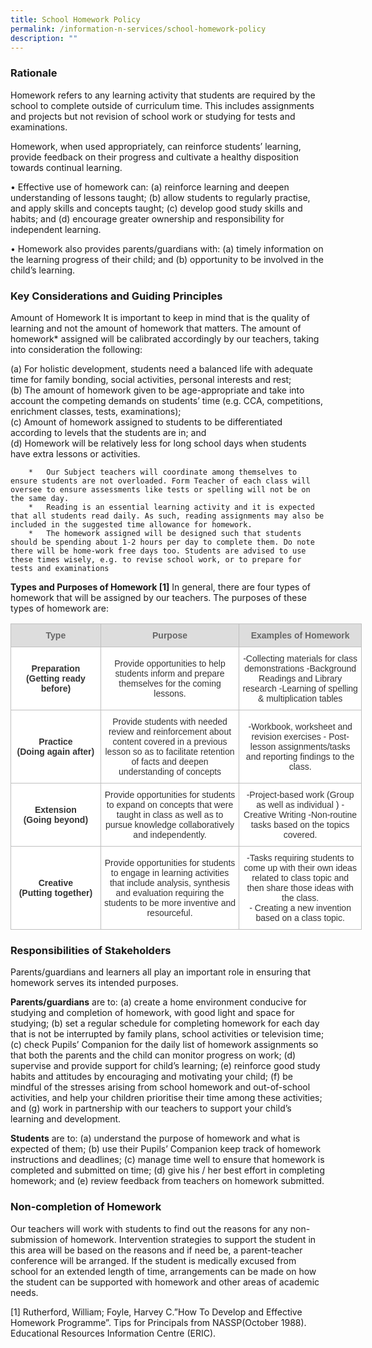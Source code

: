 ```yaml
---
title: School Homework Policy
permalink: /information-n-services/school-homework-policy
description: ""
---
```

### Rationale 
Homework refers to any learning activity that students are required by the school to complete outside of curriculum time. This includes assignments and projects but not revision of school work or studying for tests and examinations.

Homework, when used appropriately, can reinforce students’ learning, provide feedback on their progress and cultivate a healthy disposition towards continual learning. 

•	Effective use of homework can: 
        (a)	reinforce learning and deepen understanding of lessons taught;
        (b)	allow students to regularly practise, and apply skills and concepts taught;
        (c)	develop good study skills and habits; and
        (d)	encourage greater ownership and responsibility for independent learning.

•	Homework also provides parents/guardians with: 
        (a)	timely information on the learning progress of their child; and
        (b)	opportunity to be involved in the child’s learning.

### Key Considerations and Guiding Principles
Amount of Homework
It is important to keep in mind that is the quality of learning and not the amount of homework that matters. The amount of homework* assigned will be calibrated accordingly by our teachers, taking into consideration the following:

(a)	For holistic development, students need a balanced life with adequate time for family bonding, social                            activities, personal interests and rest;\
(b)	The amount of homework given to be age-appropriate and take into account the competing demands on students’ time (e.g. CCA, competitions, enrichment classes, tests, examinations);\
(c)	Amount of homework assigned to students to be differentiated according to levels that the students are in; and\
(d)	Homework will be relatively less for long school days when students have extra lessons or activities.

        *	Our Subject teachers will coordinate among themselves to ensure students are not overloaded. Form Teacher of each class will oversee to ensure assessments like tests or spelling will not be on the same day. 
        *	Reading is an essential learning activity and it is expected that all students read daily. As such, reading assignments may also be included in the suggested time allowance for homework.
        *	The homework assigned will be designed such that students should be spending about 1-2 hours per day to complete them. Do note there will be home-work free days too. Students are advised to use these times wisely, e.g. to revise school work, or to prepare for tests and examinations

**Types and Purposes of Homework [1]**
In general, there are four types of homework that will be assigned by our teachers. The purposes of these types of homework are:

<table style="border-collapse:collapse;border-spacing:0;table-layout: fixed; width: 562px" class="tg"><colgroup><col style="width: 144.003906px"><col style="width: 222.003906px"><col style="width: 196.003906px"></colgroup><thead><tr><th style="background-color:#DDD;border-color:#c0c0c0;border-style:solid;border-width:1px;color:#666;font-family:Arial, sans-serif;font-size:14px;font-weight:bold;overflow:hidden;padding:10px 5px;text-align:center;vertical-align:middle;word-break:normal"><span style="color:#666;background-color:#DDD">Type</span></th><th style="background-color:#DDD;border-color:#c0c0c0;border-style:solid;border-width:1px;color:#666;font-family:Arial, sans-serif;font-size:14px;font-weight:bold;overflow:hidden;padding:10px 5px;text-align:center;vertical-align:middle;word-break:normal"><span style="color:#666;background-color:#DDD">Purpose</span></th><th style="background-color:#DDD;border-color:#c0c0c0;border-style:solid;border-width:1px;color:#666;font-family:Arial, sans-serif;font-size:14px;font-weight:bold;overflow:hidden;padding:10px 5px;text-align:center;vertical-align:middle;word-break:normal"><span style="color:#666;background-color:#DDD">Examples of Homework</span></th></tr></thead><tbody><tr><td style="background-color:#ffffff;border-color:#c0c0c0;border-style:solid;border-width:1px;color:#333;font-family:Arial, sans-serif;font-size:14px;font-weight:bold;overflow:hidden;padding:10px 5px;text-align:center;vertical-align:middle;word-break:normal">Preparation <br><span style="font-weight:bold">(Getting ready before)</span></td><td style="background-color:#ffffff;border-color:#c0c0c0;border-style:solid;border-width:1px;color:#333;font-family:Arial, sans-serif;font-size:14px;overflow:hidden;padding:10px 5px;text-align:center;vertical-align:middle;word-break:normal">Provide opportunities to help students inform and prepare themselves for the coming lessons.</td><td style="background-color:#ffffff;border-color:#c0c0c0;border-style:solid;border-width:1px;color:#333;font-family:Arial, sans-serif;font-size:14px;overflow:hidden;padding:10px 5px;text-align:center;vertical-align:middle;word-break:normal">-Collecting materials for class demonstrations -Background Readings and Library research -Learning of spelling &amp; multiplication tables</td></tr><tr><td style="background-color:#ffffff;border-color:#c0c0c0;border-style:solid;border-width:1px;color:#333;font-family:Arial, sans-serif;font-size:14px;font-weight:bold;overflow:hidden;padding:10px 5px;text-align:center;vertical-align:middle;word-break:normal">Practice <br><span style="font-weight:bold">(Doing again after)</span></td><td style="background-color:#ffffff;border-color:#c0c0c0;border-style:solid;border-width:1px;color:#333;font-family:Arial, sans-serif;font-size:14px;overflow:hidden;padding:10px 5px;text-align:center;vertical-align:middle;word-break:normal">Provide students with needed review and reinforcement about content covered in a previous lesson so as to facilitate retention of facts and deepen understanding of concepts</td><td style="background-color:#ffffff;border-color:#c0c0c0;border-style:solid;border-width:1px;color:#333;font-family:Arial, sans-serif;font-size:14px;overflow:hidden;padding:10px 5px;text-align:center;vertical-align:middle;word-break:normal">-Workbook, worksheet and revision exercises - Post-lesson assignments/tasks and reporting findings to the class.</td></tr><tr><td style="background-color:#ffffff;border-color:#c0c0c0;border-style:solid;border-width:1px;color:#333;font-family:Arial, sans-serif;font-size:14px;font-weight:bold;overflow:hidden;padding:10px 5px;text-align:center;vertical-align:middle;word-break:normal"> Extension<br>(Going beyond)</td><td style="background-color:#ffffff;border-color:#c0c0c0;border-style:solid;border-width:1px;color:#333;font-family:Arial, sans-serif;font-size:14px;overflow:hidden;padding:10px 5px;text-align:center;vertical-align:middle;word-break:normal">Provide opportunities for students to expand on concepts that were taught in class as well as to pursue knowledge collaboratively and independently.  </td><td style="background-color:#ffffff;border-color:#c0c0c0;border-style:solid;border-width:1px;color:#333;font-family:Arial, sans-serif;font-size:14px;overflow:hidden;padding:10px 5px;text-align:center;vertical-align:middle;word-break:normal"> -Project-based work (Group as well as individual ) -Creative Writing -Non-routine tasks based on the topics covered.</td></tr><tr><td style="background-color:#ffffff;border-color:#c0c0c0;border-style:solid;border-width:1px;color:#333;font-family:Arial, sans-serif;font-size:14px;font-weight:bold;overflow:hidden;padding:10px 5px;text-align:center;vertical-align:middle;word-break:normal"> Creative<br>(Putting together)</td><td style="background-color:#ffffff;border-color:#c0c0c0;border-style:solid;border-width:1px;color:#333;font-family:Arial, sans-serif;font-size:14px;overflow:hidden;padding:10px 5px;text-align:center;vertical-align:middle;word-break:normal"> Provide opportunities for students to engage in learning activities that include analysis, synthesis and evaluation requiring the students to be more inventive and resourceful.</td><td style="background-color:#ffffff;border-color:#c0c0c0;border-style:solid;border-width:1px;color:#333;font-family:Arial, sans-serif;font-size:14px;overflow:hidden;padding:10px 5px;text-align:center;vertical-align:middle;word-break:normal">-Tasks requiring students to come up with their own ideas related to class topic and then share those ideas with the class.<br>- Creating a new invention based on a class topic.  </td></tr></tbody></table>

  
### Responsibilities of Stakeholders
Parents/guardians and learners all play an important role in ensuring that homework serves its intended purposes.

**Parents/guardians** are to:
        (a)	create a home environment conducive for studying and completion of homework, with good light and space                     for studying;
        (b)	set a regular schedule for completing homework for each day that is not be interrupted by family plans,                         school activities or television time;
        (c)	check Pupils’ Companion for the daily list of homework assignments so that both the parents and the child                     can monitor progress on work;
        (d)	supervise and provide support for child’s learning;
        (e)	reinforce good study habits and attitudes by encouraging and motivating your child; 
        (f)	be mindful of the stresses arising from school homework and out-of-school activities, and help your children                 prioritise their time among these activities; and
        (g)	work in partnership with our teachers to support your child’s learning and development.

**Students** are to:
        (a)	understand the purpose of homework and what is expected of them;
        (b)	use their Pupils’ Companion keep track of homework instructions and deadlines;
        (c)	manage time well to ensure that homework is completed and submitted on time;
        (d)	give his / her best effort in completing homework; and
        (e)	review feedback from teachers on homework submitted.

### Non-completion of Homework
Our teachers will work with students to find out the reasons for any non-submission of homework. Intervention strategies to support the student in this area will be based on the reasons and if need be, a parent-teacher conference will be arranged. If the student is medically excused from school for an extended length of time, arrangements can be made on how the student can be supported with homework and other areas of academic needs.

[1] Rutherford, William; Foyle, Harvey C.”How To Develop and Effective Homework Programme”. Tips for Principals from NASSP(October 1988). Educational Resources Information Centre (ERIC).